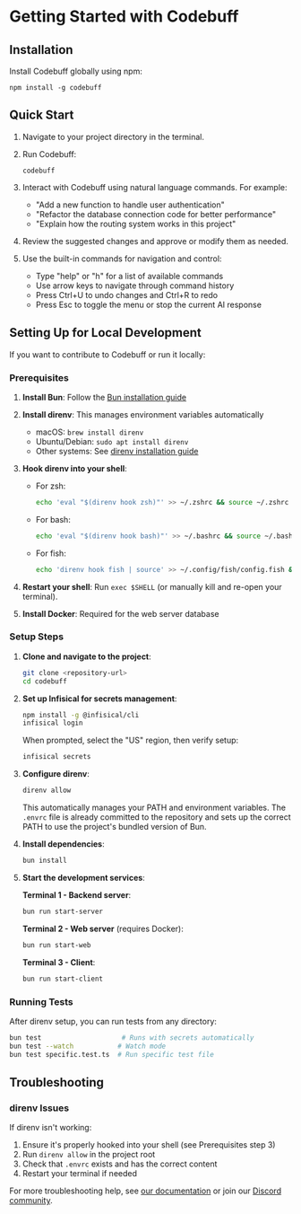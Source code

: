 # Getting Started with Codebuff

## Installation

Install Codebuff globally using npm:

```
npm install -g codebuff
```

## Quick Start

1. Navigate to your project directory in the terminal.

2. Run Codebuff:

   ```
   codebuff
   ```

3. Interact with Codebuff using natural language commands. For example:

   - "Add a new function to handle user authentication"
   - "Refactor the database connection code for better performance"
   - "Explain how the routing system works in this project"

4. Review the suggested changes and approve or modify them as needed.

5. Use the built-in commands for navigation and control:
   - Type "help" or "h" for a list of available commands
   - Use arrow keys to navigate through command history
   - Press Ctrl+U to undo changes and Ctrl+R to redo
   - Press Esc to toggle the menu or stop the current AI response

## Setting Up for Local Development

If you want to contribute to Codebuff or run it locally:

### Prerequisites

1. **Install Bun**: Follow the [Bun installation guide](https://bun.sh/docs/installation)

2. **Install direnv**: This manages environment variables automatically

   - macOS: `brew install direnv`
   - Ubuntu/Debian: `sudo apt install direnv`
   - Other systems: See [direnv installation guide](https://direnv.net/docs/installation.html)

3. **Hook direnv into your shell**:
   - For zsh:
     ```bash
     echo 'eval "$(direnv hook zsh)"' >> ~/.zshrc && source ~/.zshrc
     ```
   - For bash:
     ```bash
     echo 'eval "$(direnv hook bash)"' >> ~/.bashrc && source ~/.bashrc
     ```
   - For fish:
     ```bash
     echo 'direnv hook fish | source' >> ~/.config/fish/config.fish && source ~/.config/fish/config.fish
     ```
4. **Restart your shell**: Run `exec $SHELL` (or manually kill and re-open your terminal).

5. **Install Docker**: Required for the web server database

### Setup Steps

1. **Clone and navigate to the project**:

   ```bash
   git clone <repository-url>
   cd codebuff
   ```

2. **Set up Infisical for secrets management**:

   ```bash
   npm install -g @infisical/cli
   infisical login
   ```

   When prompted, select the "US" region, then verify setup:

   ```bash
   infisical secrets
   ```

3. **Configure direnv**:

   ```bash
   direnv allow
   ```

   This automatically manages your PATH and environment variables. The `.envrc` file is already committed to the repository and sets up the correct PATH to use the project's bundled version of Bun.

4. **Install dependencies**:

   ```bash
   bun install
   ```

5. **Start the development services**:

   **Terminal 1 - Backend server**:

   ```bash
   bun run start-server
   ```

   **Terminal 2 - Web server** (requires Docker):

   ```bash
   bun run start-web
   ```

   **Terminal 3 - Client**:

   ```bash
   bun run start-client
   ```

### Running Tests

After direnv setup, you can run tests from any directory:

```bash
bun test                    # Runs with secrets automatically
bun test --watch           # Watch mode
bun test specific.test.ts  # Run specific test file
```

## Troubleshooting

### direnv Issues

If direnv isn't working:

1. Ensure it's properly hooked into your shell (see Prerequisites step 3)
2. Run `direnv allow` in the project root
3. Check that `.envrc` exists and has the correct content
4. Restart your terminal if needed

For more troubleshooting help, see [our documentation](https://www.codebuff.com/docs) or join our [Discord community](https://codebuff.com/discord).